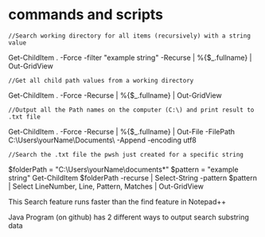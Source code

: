 # commands and scripts
    //Search working directory for all items (recursively) with a string value
Get-ChildItem . -Force -filter "example string" -Recurse | %{$_.fullname} | Out-GridView

	//Get all child path values from a working directory
Get-ChildItem . -Force -Recurse | %{$_.fullname} | Out-GridView

	//Output all the Path names on the computer (C:\) and print result to .txt file
Get-ChildItem . -Force -Recurse | %{$_.fullname} | Out-File -FilePath C:\Users\yourName\Documents\ -Append -encoding utf8

	//Search the .txt file the pwsh just created for a specific string
$folderPath = "C:\Users\yourName\documents*"
$pattern = "example string"
Get-ChildItem $folderPath -recurse | Select-String -pattern $pattern |
Select LineNumber, Line, Pattern, Matches | Out-GridView

This Search feature runs faster than the find feature in Notepad++

Java Program (on github) has 2 different ways to output search substring data